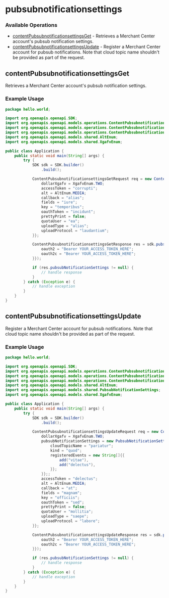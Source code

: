 # pubsubnotificationsettings

### Available Operations

* [contentPubsubnotificationsettingsGet](#contentpubsubnotificationsettingsget) - Retrieves a Merchant Center account's pubsub notification settings.
* [contentPubsubnotificationsettingsUpdate](#contentpubsubnotificationsettingsupdate) - Register a Merchant Center account for pubsub notifications. Note that cloud topic name shouldn't be provided as part of the request.

## contentPubsubnotificationsettingsGet

Retrieves a Merchant Center account's pubsub notification settings.

### Example Usage

```java
package hello.world;

import org.openapis.openapi.SDK;
import org.openapis.openapi.models.operations.ContentPubsubnotificationsettingsGetRequest;
import org.openapis.openapi.models.operations.ContentPubsubnotificationsettingsGetResponse;
import org.openapis.openapi.models.operations.ContentPubsubnotificationsettingsGetSecurity;
import org.openapis.openapi.models.shared.AltEnum;
import org.openapis.openapi.models.shared.XgafvEnum;

public class Application {
    public static void main(String[] args) {
        try {
            SDK sdk = SDK.builder()
                .build();

            ContentPubsubnotificationsettingsGetRequest req = new ContentPubsubnotificationsettingsGetRequest("deserunt") {{
                dollarXgafv = XgafvEnum.TWO;
                accessToken = "corrupti";
                alt = AltEnum.MEDIA;
                callback = "alias";
                fields = "iure";
                key = "temporibus";
                oauthToken = "incidunt";
                prettyPrint = false;
                quotaUser = "ea";
                uploadType = "alias";
                uploadProtocol = "laudantium";
            }};            

            ContentPubsubnotificationsettingsGetResponse res = sdk.pubsubnotificationsettings.contentPubsubnotificationsettingsGet(req, new ContentPubsubnotificationsettingsGetSecurity("qui", "libero") {{
                oauth2 = "Bearer YOUR_ACCESS_TOKEN_HERE";
                oauth2c = "Bearer YOUR_ACCESS_TOKEN_HERE";
            }});

            if (res.pubsubNotificationSettings != null) {
                // handle response
            }
        } catch (Exception e) {
            // handle exception
        }
    }
}
```

## contentPubsubnotificationsettingsUpdate

Register a Merchant Center account for pubsub notifications. Note that cloud topic name shouldn't be provided as part of the request.

### Example Usage

```java
package hello.world;

import org.openapis.openapi.SDK;
import org.openapis.openapi.models.operations.ContentPubsubnotificationsettingsUpdateRequest;
import org.openapis.openapi.models.operations.ContentPubsubnotificationsettingsUpdateResponse;
import org.openapis.openapi.models.operations.ContentPubsubnotificationsettingsUpdateSecurity;
import org.openapis.openapi.models.shared.AltEnum;
import org.openapis.openapi.models.shared.PubsubNotificationSettings;
import org.openapis.openapi.models.shared.XgafvEnum;

public class Application {
    public static void main(String[] args) {
        try {
            SDK sdk = SDK.builder()
                .build();

            ContentPubsubnotificationsettingsUpdateRequest req = new ContentPubsubnotificationsettingsUpdateRequest("maiores") {{
                dollarXgafv = XgafvEnum.TWO;
                pubsubNotificationSettings = new PubsubNotificationSettings() {{
                    cloudTopicName = "pariatur";
                    kind = "quod";
                    registeredEvents = new String[]{{
                        add("vitae"),
                        add("delectus"),
                    }};
                }};;
                accessToken = "delectus";
                alt = AltEnum.MEDIA;
                callback = "at";
                fields = "magnam";
                key = "officiis";
                oauthToken = "sed";
                prettyPrint = false;
                quotaUser = "mollitia";
                uploadType = "saepe";
                uploadProtocol = "labore";
            }};            

            ContentPubsubnotificationsettingsUpdateResponse res = sdk.pubsubnotificationsettings.contentPubsubnotificationsettingsUpdate(req, new ContentPubsubnotificationsettingsUpdateSecurity("doloribus", "facilis") {{
                oauth2 = "Bearer YOUR_ACCESS_TOKEN_HERE";
                oauth2c = "Bearer YOUR_ACCESS_TOKEN_HERE";
            }});

            if (res.pubsubNotificationSettings != null) {
                // handle response
            }
        } catch (Exception e) {
            // handle exception
        }
    }
}
```
